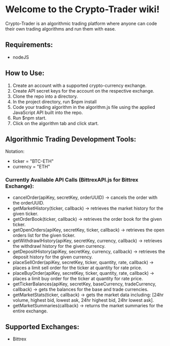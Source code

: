 # Welcome to the Crypto-Trader wiki!
Crypto-Trader is an algorithmic trading platform where anyone can code their own trading algorithms and run them with ease.

## Requirements:
- nodeJS

## How to Use:
1. Create an account with a supported crypto-currency exchange.
2. Create API secret keys for the account on the respective exchange.
3. Clone the repo into a directory.
4. In the project directory, run $npm install
5. Code your trading algorithm in the algorithm.js file using the applied JavaScript API built into the repo.
6. Run $npm start.
7. Click on the algorithm tab and click start.

## Algorithmic Trading Development Tools:

Notation:
+ ticker = "BTC-ETH"
+ currency = "ETH"

### Currently Available API Calls (BittrexAPI.js for Bittrex Exchange):
- cancelOrder(apiKey, secretKey, orderUUID) -> cancels the order with the orderUUID.
- getMarketHistory(ticker, callback) -> retrieves the market history for the given ticker.
- getOrderBook(ticker, callback) -> retrieves the order book for the given ticker.
- getOpenOrders(apiKey, secretKey, ticker, callback) -> retrieves the open orders list for the given ticker.
- getWithdrawlHistory(apiKey, secretKey, currency, callback) -> retrieves the withdrawl history for the given currency.
- getDepositHistory(apiKey, secretKey, currency, callback) -> retrieves the deposit history for the given currency.
- placeSellOrder(apiKey, secretKey, ticker, quantity, rate, callback) -> places a limit sell order for the ticker at quantity for rate price. 
- placeBuyOrder(apiKey, secretKey, ticker, quantity, rate, callback) -> places a limit buy order for the ticker at quantity for rate price.
- getTickerBalances(apiKey, secretKey, baseCurrency, tradeCurrency, callback) -> gets the balances for the base and trade currencies.
- getMarketStats(ticker, callback) -> gets the market data including: [24hr volume, highest bid, lowest ask, 24hr highest bid, 24hr lowest ask].
- getMarketSummaries(callback) -> returns the market summaries for the entire exchange.

## Supported Exchanges:
- Bittrex

